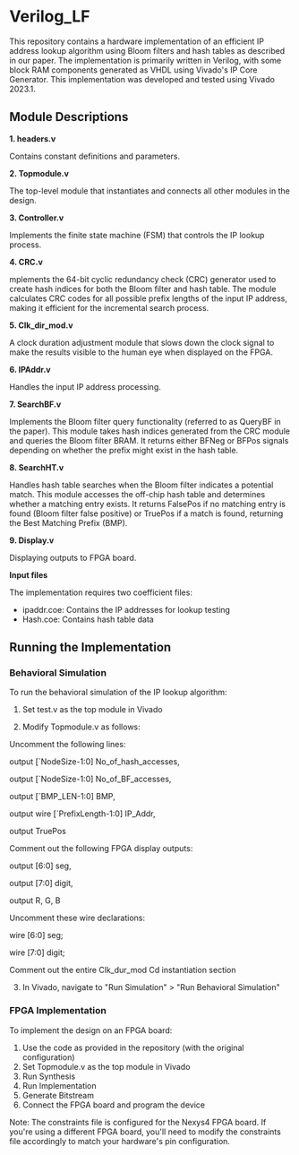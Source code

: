 # Verilog_LF
This repository contains a hardware implementation of an efficient IP address lookup algorithm using Bloom filters and hash tables as described in our paper. The implementation is primarily written in Verilog, with some block RAM components generated as VHDL using Vivado's IP Core Generator.
This implementation was developed and tested using Vivado 2023.1.

## Module Descriptions

**1. headers.v**

Contains constant definitions and parameters.

**2. Topmodule.v**

The top-level module that instantiates and connects all other modules in the design.

**3. Controller.v**

Implements the finite state machine (FSM) that controls the IP lookup process. 

**4. CRC.v**

mplements the 64-bit cyclic redundancy check (CRC) generator used to create hash indices for both the Bloom filter and hash table. The module calculates CRC codes for all possible prefix lengths of the input IP address, making it efficient for the incremental search process.

**5. Clk_dir_mod.v**

A clock duration adjustment module that slows down the clock signal to make the results visible to the human eye when displayed on the FPGA.

**6. IPAddr.v**

Handles the input IP address processing. 

**7. SearchBF.v**

Implements the Bloom filter query functionality (referred to as QueryBF in the paper). This module takes hash indices generated from the CRC module and queries the Bloom filter BRAM. It returns either BFNeg or BFPos signals depending on whether the prefix might exist in the hash table.

**8. SearchHT.v**

Handles hash table searches when the Bloom filter indicates a potential match. This module accesses the off-chip hash table and determines whether a matching entry exists. It returns FalsePos if no matching entry is found (Bloom filter false positive) or TruePos if a match is found, returning the Best Matching Prefix (BMP).

**9. Display.v**

Displaying outputs to FPGA board.

**Input files**

The implementation requires two coefficient files:

* ipaddr.coe: Contains the IP addresses for lookup testing
* Hash.coe: Contains hash table data

## Running the Implementation

### Behavioral Simulation

To run the behavioral simulation of the IP lookup algorithm:

1. Set test.v as the top module in Vivado

2. Modify Topmodule.v as follows:

Uncomment the following lines:

output [`NodeSize-1:0] No_of_hash_accesses, 

output [`NodeSize-1:0] No_of_BF_accesses, 

output [`BMP_LEN-1:0] BMP,

output wire [`PrefixLength-1:0] IP_Addr, 

output TruePos

Comment out the following FPGA display outputs:

output [6:0] seg, 

output [7:0] digit,

output R, G, B

Uncomment these wire declarations:

wire [6:0] seg;

wire [7:0] digit;

Comment out the entire Clk_dur_mod Cd instantiation section

3. In Vivado, navigate to "Run Simulation" > "Run Behavioral Simulation"

### FPGA Implementation

To implement the design on an FPGA board:

1. Use the code as provided in the repository (with the original configuration)
2. Set Topmodule.v as the top module in Vivado
3. Run Synthesis
4. Run Implementation
5. Generate Bitstream
6. Connect the FPGA board and program the device

Note: The constraints file is configured for the Nexys4 FPGA board. If you're using a different FPGA board, you'll need to modify the constraints file accordingly to match your hardware's pin configuration.
